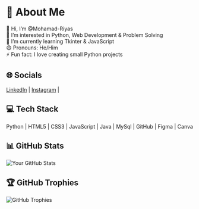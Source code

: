 # 💫 About Me
👋 Hi, I’m @Mohamad-Riyas  
👀 I’m interested in Python, Web Development & Problem Solving  
🌱 I’m currently learning Tkinter & JavaScript  
😄 Pronouns: He/Him  
⚡ Fun fact: I love creating small Python projects

## 🌐 Socials
[LinkedIn](https://www.linkedin.com/in/mohamad-riyas-94735b350/) | [Instagram](https://www.instagram.com/riyas_nazmy/#) |

## 💻 Tech Stack
Python | HTML5 | CSS3 | JavaScript | Java | MySql | GitHub | Figma | Canva

## 📊 GitHub Stats
![Your GitHub Stats](https://github-readme-stats.vercel.app/api?username=Mohamad-Riyas&show_icons=true&theme=radical)

## 🏆 GitHub Trophies
![GitHub Trophies](https://github-profile-trophy.vercel.app/?username=Mohamad-Riyas&theme=radical)

